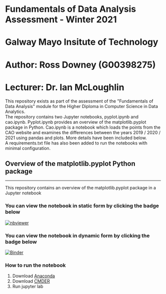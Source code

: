 # Fundamentals of Data Analysis Assessment - Winter 2021
# Galway Mayo Insitute of Technology
# Author: Ross Downey (G00398275)
# Lecturer: Dr. Ian McLoughlin

This repository exists as part of the assessment of the "Fundamentals of Data Analysis" module for the Higher Diploma in Computer Science in Data Analytics.  
The repository contains two Jupyter notebooks, pyplot.ipynb and cao.ipynb. Pyplot.ipynb provides an overview of the matplotlib.pyplot package in Python. Cao.ipynb is a notebook which loads the points from the CAO website and examines the differences between the years 2019 / 2020 / 2021 using pandas and plots. More details have been included below.  
A requirements.txt file has also been added to run the notebooks with minimal configuration.


## Overview of the matplotlib.pyplot Python package
***

This repository contains an overview of the matplotlib.pyplot package in a Jupyter notebook

### You can view the notebook in static form by clicking the badge below

[![nbviewer](https://raw.githubusercontent.com/jupyter/design/master/logos/Badges/nbviewer_badge.svg)](https://nbviewer.jupyter.org/github/G00398275/FODA2021/blob/main/pyplot.ipynb)

### You can view the notebook in dynamic form by clicking the badge below

[![Binder](https://mybinder.org/badge_logo.svg)](https://mybinder.org/v2/gh/G00398275/FODA2021/HEAD?filepath=pyplot.ipynb)

### How to run the notebook

1. Download [Anaconda](https://www.anaconda.com/)
2. Download [CMDER](https://cmder.net/)
3. Run jupyter lab
